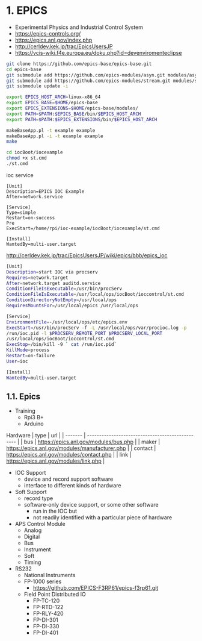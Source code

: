 # 1. EPICS

- Experimental Physics and Industrial Control System
- <https://epics-controls.org/>
- <https://epics.anl.gov/index.php>
- <http://cerldev.kek.jp/trac/EpicsUsersJP>
- <https://vcis-wiki.f4e.europa.eu/doku.php?id=devenviromenteclipse>

```bash
git clone https://github.com/epics-base/epics-base.git
cd epics-base
git submodule add https://github.com/epics-modules/asyn.git modules/asyn
git submodule add https://github.com/epics-modules/stream.git modules/stream
git submodule update -i
```

```bash
export EPICS_HOST_ARCH=linux-x86_64
export EPICS_BASE=$HOME/epics-base
export EPICS_EXTENSIONS=$HOME/epics-base/modules/
export PATH=$PATH:$EPICS_BASE/bin/$EPICS_HOST_ARCH
export PATH=$PATH:$EPICS_EXTENSIONS/bin/$EPICS_HOST_ARCH
```

```bash
makeBaseApp.pl -t example example
makeBaseApp.pl -i -t example example
make

cd iocBoot/iocexample
chmod +x st.cmd
./st.cmd
```

ioc service

```text
[Unit]
Description=EPICS IOC Example
After=network.service

[Service]
Type=simple
Restart=on-success
Pre
ExecStart=/home/rpi/ioc-example/iocBoot/iocexample/st.cmd

[Install]
WantedBy=multi-user.target
```

<http://cerldev.kek.jp/trac/EpicsUsersJP/wiki/epics/bbb/epics_ioc>

```bash
[Unit]
Description=start IOC via procserv
Requires=network.target
After=network.target auditd.service
ConditionFileIsExecutable=/usr/bin/procServ
ConditionFileIsExecutable=/usr/local/ops/iocBoot/ioccontrol/st.cmd
ConditionDirectoryNotEmpty=/usr/local/ops
RequiresMountsFor=/usr/local/epics /usr/local/ops

[Service]
EnvironmentFile=-/usr/local/ops/etc/epics.env
ExecStart=/usr/bin/procServ -f -L /usr/local/ops/var/procioc.log -p
/run/ioc.pid -l $PROCSERV_REMOTE_PORT $PROCSERV_LOCAL_PORT
/usr/local/ops/iocBoot/ioccontrol/st.cmd
ExecStop=/bin/kill -9 ` cat /run/ioc.pid`
KillMode=process
Restart=on-failure
User=ioc

[Install]
WantedBy=multi-user.target
```

## 1.1. Epics

- Training
  - Rpi3 B+
  - Arduino

Hardware
| type    | url                                              |
| ------- | ------------------------------------------------ |
| bus     | <https://epics.anl.gov/modules/bus.php>          |
| maker   | <https://epics.anl.gov/modules/manufacturer.php> |
| contact | <https://epics.anl.gov/modules/contact.php>      |
| link    | <https://epics.anl.gov/modules/link.php>         |

- IOC Support
  - device and record support software
  - interface to different kinds of hardware
- Soft Support
  - record type
  - software-only device support, or some other software
    - run in the IOC but
    - not readily identified with a particular piece of hardware
- APS Control Module
  - Analog
  - Digital
  - Bus
  - Instrument
  - Soft
  - Timing
- RS232
  - National Instruments
  - FP-1000 series
    - <https://github.com/EPICS-F3RP61/epics-f3rp61.git>
  - Field Point Distributed IO
    - FP-TC-120
    - FP-RTD-122
    - FP-RLY-420
    - FP-DI-301
    - FP-DI-330
    - FP-DI-401
